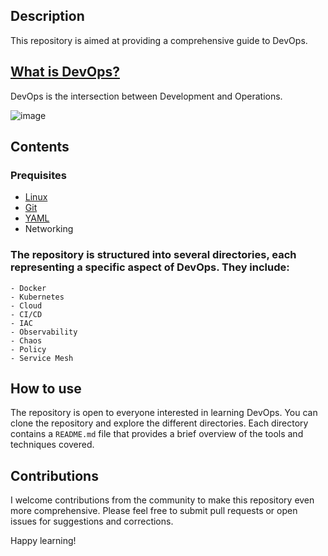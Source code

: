 ## Description

This repository is aimed at providing a comprehensive guide to DevOps.

## [What is DevOps?](https://github.com/satyampsoni/DevOps_journey/blob/main/Devops.md)
DevOps is the intersection between Development and Operations.

![image](https://user-images.githubusercontent.com/94950988/209772325-af0f6604-6f7e-4ace-b7c7-ff4a2eac816a.png)

## Contents
  
   ### Prequisites
  - [Linux](https://github.com/satyampsoni/DevOps_journey/blob/main/prerequisite/linux.md)
  - [Git](https://github.com/satyampsoni/DevOps_journey/blob/main/prerequisite/git.md)
  - [YAML](https://github.com/satyampsoni/DevOps_journey/tree/main/prerequisite/YAML)
  - Networking

   ### The repository is structured into several directories, each representing a specific aspect of DevOps. They include:
    - Docker
    - Kubernetes
    - Cloud
    - CI/CD
    - IAC
    - Observability
    - Chaos
    - Policy
    - Service Mesh

## How to use

The repository is open to everyone interested in learning DevOps. You can clone the repository and explore the different directories. Each directory contains a `README.md` file that provides a brief overview of the tools and techniques covered.

## Contributions

I welcome contributions from the community to make this repository even more comprehensive. Please feel free to submit pull requests or open issues for suggestions and corrections.

Happy learning!

